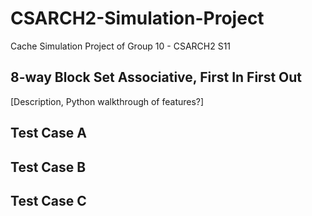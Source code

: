 # CSARCH2-Simulation-Project
Cache Simulation Project of Group 10 - CSARCH2 S11


## 8-way Block Set Associative, First In First Out
[Description, Python walkthrough of features?]

## Test Case A

## Test Case B

## Test Case C
